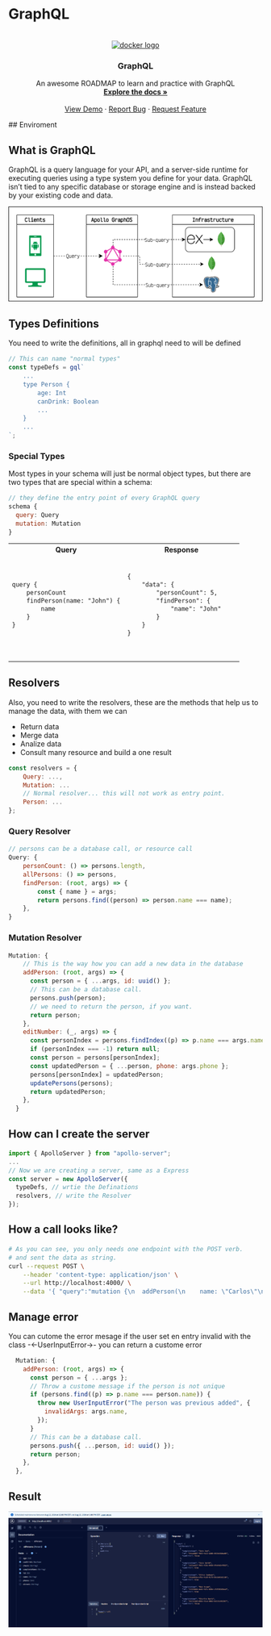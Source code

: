 # GraphQL

<br />
<div align="center">
  <a href="https://github.com/cavidev/python-learning-journey">
      <img src="https://cdn.jsdelivr.net/gh/devicons/devicon/icons/graphql/graphql-plain.svg" height="100" alt="docker logo"  />
  </a>
  
  <h3 align="center">GraphQL</h3>

  <p align="center">
    An awesome ROADMAP to learn and practice with GraphQL
    <br />
    <a href="https://graphql.org/learn/"><strong>Explore the docs »</strong></a>
    <br />
    <br />
    <a href="https://studio.apollographql.com/sandbox/explorer">View Demo</a>
    ·
    <a href="https://github.com/cavidev/python-learning-journey/issues/new?labels=bug&template=bug-report---.md">Report Bug</a>
    ·
    <a href="https://github.com/cavidev/python-learning-journey/issues/new?labels=enhancement&template=feature-request---.md">Request Feature</a>
  </p>
</div>
## Enviroment

## What is GraphQL

GraphQL is a query language for your API, and a server-side runtime for executing queries using a type system you define for your data. GraphQL isn’t tied to any specific database or storage engine and is instead backed by your existing code and data.

<div align="center">
    <img src="./img/graphql.arq.png" alt="graphql"  />
</div>

## Types Definitions

You need to write the definitions, all in graphql need to will be defined

```js
// This can name "normal types"
const typeDefs = gql`
    ...
    type Person {
        age: Int
        canDrink: Boolean
        ...
    }
    ...
`;
```

### Special Types

Most types in your schema will just be normal object types, but there are two types that are special within a schema:

```js
// they define the entry point of every GraphQL query
schema {
  query: Query
  mutation: Mutation
}
```

<div>
    <table width="100%" >
        <tr>
            <th>Query</th>
            <th>Response</th>
        </tr>
        <td width="50%">
            <pre>
                <code class="language-javascript"> 
query {
    personCount
    findPerson(name: "John") {
        name
    }
}
                </code>
            </pre>
        </td>
        <td width="50%">            
            <pre>
                <code class="language-javascript">
{
    "data": {
        "personCount": 5,
        "findPerson": {
            "name": "John"
        }
    }
}            
                </code>
            </pre>
        </td>
    <table>
</div>

## Resolvers

Also, you need to write the resolvers, these are the methods that help us to manage the data, with them we can

- Return data
- Merge data
- Analize data
- Consult many resource and build a one result

```js
const resolvers = {
    Query: ...,
    Mutation: ...
    // Normal resolver... this will not work as entry point.
    Person: ...
};
```

### Query Resolver

```js
// persons can be a database call, or resource call
Query: {
    personCount: () => persons.length,
    allPersons: () => persons,
    findPerson: (root, args) => {
        const { name } = args;
        return persons.find((person) => person.name === name);
    },
}
```

### Mutation Resolver

```js
Mutation: {
    // This is the way how you can add a new data in the database
    addPerson: (root, args) => {
      const person = { ...args, id: uuid() };
      // This can be a database call.
      persons.push(person);
      // we need to return the person, if you want.
      return person;
    },
    editNumber: (_, args) => {
      const personIndex = persons.findIndex((p) => p.name === args.name);
      if (personIndex === -1) return null;
      const person = persons[personIndex];
      const updatedPerson = { ...person, phone: args.phone };
      persons[personIndex] = updatedPerson;
      updatePersons(persons);
      return updatedPerson;
    },
  }
```

## How can I create the server

```js
import { ApolloServer } from "apollo-server";
...
// Now we are creating a server, same as a Express
const server = new ApolloServer({
  typeDefs, // wrtie the Definations
  resolvers, // write the Resolver
});
```

## How a call looks like?

```sh
# As you can see, you only needs one endpoint with the POST verb.
# and sent the data as string.
curl --request POST \
    --header 'content-type: application/json' \
    --url http://localhost:4000/ \
    --data '{ "query":"mutation {\n  addPerson(\n    name: \"Carlos\"\n    phone: 555\n    street: \"Los Chiles\"\n    city: \"Los Chiles\"\n  ) {\n    name\n    phone\n    id\n  }\n}","variables":{}}'
```

## Manage error

You can cutome the error mesage if the user set en entry invalid with the class -<-UserInputError->- you can return a custome error

```js
  Mutation: {
    addPerson: (root, args) => {
      const person = { ...args };
      // Throw a custome message if the person is not unique
      if (persons.find((p) => p.name === person.name)) {
        throw new UserInputError("The person was previous added", {
          invalidArgs: args.name,
        });
      }
      // This can be a database call.
      persons.push({ ...person, id: uuid() });
      return person;
    },
  },
```

## Result

<div align="center">
<img src="./img/howLooksLike.PNG" alt="howLooksLike"  />
</div>
